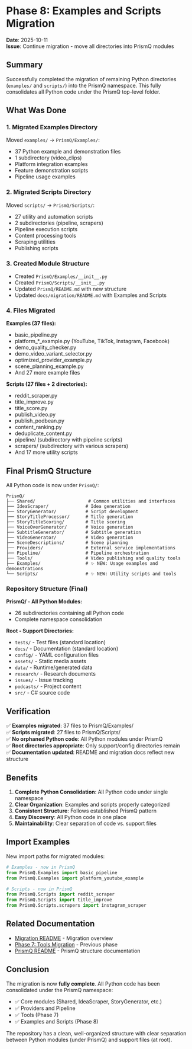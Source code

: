 # Phase 8: Examples and Scripts Migration

**Date**: 2025-10-11  
**Issue**: Continue migration - move all directories into PrismQ modules

## Summary

Successfully completed the migration of remaining Python directories (`examples/` and `scripts/`) into the PrismQ namespace. This fully consolidates all Python code under the PrismQ top-level folder.

## What Was Done

### 1. Migrated Examples Directory

Moved `examples/` → `PrismQ/Examples/`:
- 37 Python example and demonstration files
- 1 subdirectory (video_clips)
- Platform integration examples
- Feature demonstration scripts
- Pipeline usage examples

### 2. Migrated Scripts Directory

Moved `scripts/` → `PrismQ/Scripts/`:
- 27 utility and automation scripts
- 2 subdirectories (pipeline, scrapers)
- Pipeline execution scripts
- Content processing tools
- Scraping utilities
- Publishing scripts

### 3. Created Module Structure

- Created `PrismQ/Examples/__init__.py`
- Created `PrismQ/Scripts/__init__.py`
- Updated `PrismQ/README.md` with new structure
- Updated `docs/migration/README.md` with Examples and Scripts

### 4. Files Migrated

**Examples (37 files):**
- basic_pipeline.py
- platform_*_example.py (YouTube, TikTok, Instagram, Facebook)
- demo_quality_checker.py
- demo_video_variant_selector.py
- optimized_provider_example.py
- scene_planning_example.py
- And 27 more example files

**Scripts (27 files + 2 directories):**
- reddit_scraper.py
- title_improve.py
- title_score.py
- publish_video.py
- publish_podbean.py
- content_ranking.py
- deduplicate_content.py
- pipeline/ (subdirectory with pipeline scripts)
- scrapers/ (subdirectory with various scrapers)
- And 17 more utility scripts

## Final PrismQ Structure

All Python code is now under `PrismQ/`:

```
PrismQ/
├── Shared/                    # Common utilities and interfaces
├── IdeaScraper/              # Idea generation
├── StoryGenerator/           # Script development
├── StoryTitleProcessor/      # Title generation
├── StoryTitleScoring/        # Title scoring
├── VoiceOverGenerator/       # Voice generation
├── SubtitleGenerator/        # Subtitle generation
├── VideoGenerator/           # Video generation
├── SceneDescriptions/        # Scene planning
├── Providers/                # External service implementations
├── Pipeline/                 # Pipeline orchestration
├── Tools/                    # Video publishing and quality tools
├── Examples/                 # ✨ NEW: Usage examples and demonstrations
└── Scripts/                  # ✨ NEW: Utility scripts and tools
```

### Repository Structure (Final)

**PrismQ/ - All Python Modules:**
- 26 subdirectories containing all Python code
- Complete namespace consolidation

**Root - Support Directories:**
- `tests/` - Test files (standard location)
- `docs/` - Documentation (standard location)
- `config/` - YAML configuration files
- `assets/` - Static media assets
- `data/` - Runtime/generated data
- `research/` - Research documents
- `issues/` - Issue tracking
- `podcasts/` - Project content
- `src/` - C# source code

## Verification

✅ **Examples migrated**: 37 files to PrismQ/Examples/  
✅ **Scripts migrated**: 27 files to PrismQ/Scripts/  
✅ **No orphaned Python code**: All Python modules under PrismQ  
✅ **Root directories appropriate**: Only support/config directories remain  
✅ **Documentation updated**: README and migration docs reflect new structure

## Benefits

1. **Complete Python Consolidation**: All Python code under single namespace
2. **Clear Organization**: Examples and scripts properly categorized
3. **Consistent Structure**: Follows established PrismQ pattern
4. **Easy Discovery**: All Python code in one place
5. **Maintainability**: Clear separation of code vs. support files

## Import Examples

New import paths for migrated modules:

```python
# Examples - now in PrismQ
from PrismQ.Examples import basic_pipeline
from PrismQ.Examples import platform_youtube_example

# Scripts - now in PrismQ
from PrismQ.Scripts import reddit_scraper
from PrismQ.Scripts import title_improve
from PrismQ.Scripts.scrapers import instagram_scraper
```

## Related Documentation

- [Migration README](README.md) - Migration overview
- [Phase 7: Tools Migration](PHASE7_TOOLS_MIGRATION.md) - Previous phase
- [PrismQ README](../../PrismQ/README.md) - PrismQ structure documentation

## Conclusion

The migration is now **fully complete**. All Python code has been consolidated under the PrismQ namespace:

- ✅ Core modules (Shared, IdeaScraper, StoryGenerator, etc.)
- ✅ Providers and Pipeline
- ✅ Tools (Phase 7)
- ✅ Examples and Scripts (Phase 8)

The repository has a clean, well-organized structure with clear separation between Python modules (under PrismQ) and support files (at root).
